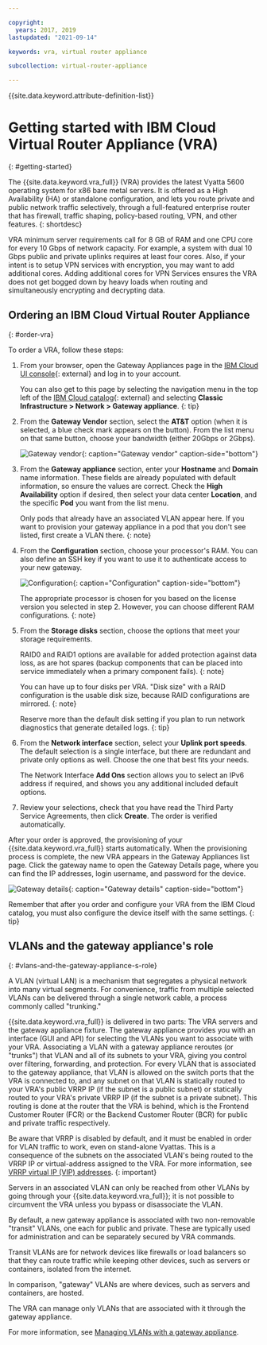 ```yaml
---

copyright:
  years: 2017, 2019
lastupdated: "2021-09-14"

keywords: vra, virtual router appliance

subcollection: virtual-router-appliance

---
```


{{site.data.keyword.attribute-definition-list}}

# Getting started with IBM Cloud Virtual Router Appliance (VRA)
{: #getting-started}

The {{site.data.keyword.vra_full}} (VRA) provides the latest Vyatta 5600 operating system for x86 bare metal servers. It is offered as a High Availability (HA) or standalone configuration, and lets you route private and public network traffic selectively, through a full-featured enterprise router that has firewall, traffic shaping, policy-based routing, VPN, and other features.
{: shortdesc}

VRA minimum server requirements call for 8 GB of RAM and one CPU core for every 10 Gbps of network capacity. For example, a system with dual 10 Gbps public and private uplinks requires at least four cores. Also, if your intent is to setup VPN services with encryption, you may want to add additional cores. Adding additional cores for VPN Services ensures the VRA does not get bogged down by heavy loads when routing and simultaneously encrypting and decrypting data.

## Ordering an IBM Cloud Virtual Router Appliance
{: #order-vra}

To order a VRA, follow these steps:

1. From your browser, open the Gateway Appliances page in the [IBM Cloud UI console](https://{DomainName}/gen1/infrastructure/provision/gateway){: external} and log in to your account.

   You can also get to this page by selecting the navigation menu in the top left of the [IBM Cloud catalog](https://{DomainName}/){: external} and selecting **Classic Infrastructure > Network > Gateway appliance**.
   {: tip}

2. From the **Gateway Vendor** section, select the **AT&T** option (when it is selected, a blue check mark appears on the button). From the list menu on that same button, choose your bandwidth (either 20Gbps or 2Gbps).

   ![Gateway vendor](images/ordering_vra.png "Gateway vendor"){: caption="Gateway vendor" caption-side="bottom"}

3. From the **Gateway appliance** section, enter your **Hostname** and **Domain** name information. These fields are already populated with default information, so ensure the values are correct. Check the **High Availability** option if desired, then select your data center **Location**, and the specific **Pod** you want from the list menu.

   Only pods that already have an associated VLAN appear here. If you want to provision your gateway appliance in a pod that you don't see listed, first create a VLAN there.
   {: note}

4. From the **Configuration** section, choose your processor's RAM. You can also define an SSH key if you want to use it to authenticate access to your new gateway.

   ![Configuration](images/ordering_vra_2.png "Configuration"){: caption="Configuration" caption-side="bottom"}

   The appropriate processor is chosen for you based on the license version you selected in step 2. However, you can choose different RAM configurations.
   {: note}

5. From the **Storage disks** section, choose the options that meet your storage requirements.

   RAID0 and RAID1 options are available for added protection against data loss, as are hot spares (backup components that can be placed into service immediately when a primary component fails).
   {: note}

   You can have up to four disks per VRA. "Disk size" with a RAID configuration is the usable disk size, because RAID configurations are mirrored.
   {: note}

   Reserve more than the default disk setting if you plan to run network diagnostics that generate detailed logs.
   {: tip}

6. From the **Network interface** section, select your **Uplink port speeds**. The default selection is a single interface, but there are redundant and private only options as well. Choose the one that best fits your needs.

   The Network Interface **Add Ons** section allows you to select an IPv6 address if required, and shows you any additional included default options.

7. Review your selections, check that you have read the Third Party Service Agreements, then click **Create**. The order is verified automatically.

After your order is approved, the provisioning of your {{site.data.keyword.vra_full}} starts automatically. When the provisioning process is complete, the new VRA appears in the Gateway Appliances list page. Click the gateway name to open the Gateway Details page, where you can find the IP addresses, login username, and password for the device.  

   ![Gateway details](images/gateway_details.png "Gateway details"){: caption="Gateway details" caption-side="bottom"}

Remember that after you order and configure your VRA from the IBM Cloud catalog, you must also configure the device itself with the same settings.
{: tip}

## VLANs and the gateway appliance's role
{: #vlans-and-the-gateway-appliance-s-role}

A VLAN (virtual LAN) is a mechanism that segregates a physical network into many virtual segments. For convenience, traffic from multiple selected VLANs can be delivered through a single network cable, a process commonly called "trunking."

{{site.data.keyword.vra_full}} is delivered in two parts: The VRA servers and the gateway appliance fixture. The gateway appliance provides you with an interface (GUI and API) for selecting the VLANs you want to associate with your VRA. Associating a VLAN with a gateway appliance reroutes (or "trunks") that VLAN and all of its subnets to your VRA, giving you control over filtering, forwarding, and protection. For every VLAN that is associated to the gateway appliance, that VLAN is allowed on the switch ports that the VRA is connected to, and any subnet on that VLAN is statically routed to your VRA's public VRRP IP (if the subnet is a public subnet) or statically routed to your VRA's private VRRP IP (if the subnet is a private subnet). This routing is done at the router that the VRA is behind, which is the Frontend Customer Router (FCR) or the Backend Customer Router (BCR) for public and private traffic respectively.

Be aware that VRRP is disabled by default, and it must be enabled in order for VLAN traffic to work, even on stand-alone Vyattas. This is a consequence of the subnets on the associated VLAN's being routed to the VRRP IP or virtual-address assigned to the VRA. For more information, see [VRRP virtual IP (VIP) addresses](/docs/virtual-router-appliance?topic=virtual-router-appliance-working-with-high-availability-and-vrrp#vrrp-virtual-ip-vip-addresses).
{: important}

Servers in an associated VLAN can only be reached from other VLANs by going through your {{site.data.keyword.vra_full}}; it is not possible to circumvent the VRA unless you bypass or disassociate the VLAN.

By default, a new gateway appliance is associated with two non-removable "transit" VLANs, one each for public and private. These are typically used for administration and can be separately secured by VRA commands.

Transit VLANs are for network devices like firewalls or load balancers so that they can route traffic while keeping other devices, such as servers or containers, isolated from the internet.

In comparison, "gateway" VLANs are where devices, such as servers and containers, are hosted.

The VRA can manage only VLANs that are associated with it through the gateway appliance.

For more information, see [Managing VLANs with a gateway appliance](/docs/virtual-router-appliance?topic=gateway-appliance-managing-vlans-and-gateway-appliances).
